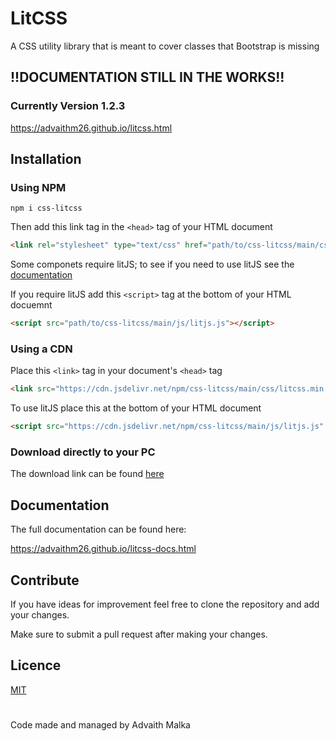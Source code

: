 # LitCSS
A CSS utility library that is meant to cover classes that Bootstrap is missing

## !!DOCUMENTATION STILL IN THE WORKS!!

### Currently Version 1.2.3

https://advaithm26.github.io/litcss.html

## Installation

### Using NPM

```npm
npm i css-litcss
```
Then add this link tag in the ```<head>``` tag of your HTML document

```html
<link rel="stylesheet" type="text/css" href="path/to/css-litcss/main/css/litcss.css"/>
```

Some componets require litJS; to see if you need to use litJS see the  [documentation](https://advaithm26.github.io/litcss-docs.html)

If you require litJS add this ```<script>``` tag at the bottom of your HTML docuemnt

```html
<script src="path/to/css-litcss/main/js/litjs.js"></script>
```

### Using a CDN

Place this ```<link>``` tag in your document's ```<head>``` tag

```html
<link src="https://cdn.jsdelivr.net/npm/css-litcss/main/css/litcss.min.css" crossorigin="anonymous"/>
```

To use litJS place this at the bottom of your HTML document

```html
<script src="https://cdn.jsdelivr.net/npm/css-litcss/main/js/litjs.js" crossorigin="anonymous"></script>
```

### Download directly to your PC

The download link can be found [here](https://advaithm26.github.io/litcss.html)

## Documentation

The full documentation can be found here:

https://advaithm26.github.io/litcss-docs.html

## Contribute

If you have ideas for improvement feel free to clone the repository and add your changes.

Make sure to submit a pull request after making your changes.

## Licence 

[MIT](https://choosealicense.com/licenses/mit/)

#

Code made and managed by Advaith Malka
